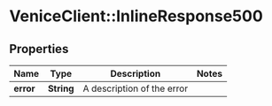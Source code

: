 # VeniceClient::InlineResponse500

## Properties
Name | Type | Description | Notes
------------ | ------------- | ------------- | -------------
**error** | **String** | A description of the error | 


